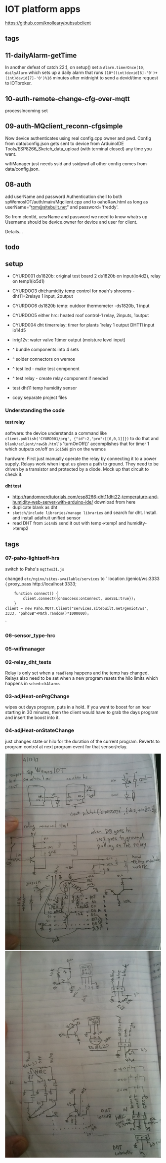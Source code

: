 # IOT platform apps
https://github.com/knolleary/pubsubclient

## tags
## 11-dailyAlarm-getTime
In another defeat of catch 22:), on setup() set a `Alarm.timerOnce(10,  dailyAlarm` which sets up a daily alarm that runs `(10*((int)devid[6]-'0')+(int)devid[7]-'0')%16` minutes after midnight to send a devid/time request to IOTbroker.
## 10-auth-remote-change-cfg-over-mqtt
processIncoming set
## 09-auth-MQclient_reconn-cfgsimple
Now device authenticates using real config.cpp owner and pwd. Config from data/config.json gets sent to device from ArduinoIDE Tools/ESP8266_Sketch_data_upload (with terminal closed) any time you want. 

wifiManager just needs ssid and ssidpwd all other config comes from data/config.json.
## 08-auth
add userName and password Authentication shell to both spWemosIOT/auth/main/Mqclient.cpp and to oahoRaw.html as long as userName="tom@sitebuilt.net" and password='freddy'. 

So from clentId, uesrName and password we need to know whatrs up
Username should be device.owner for device and user for client.

Details...

## todo

## setup
* CYURD001 ds1820b: original test board 2 ds1820b on input(io4d2), relay on temp1(io5d1)
* CYURDOO3 dht:humidity temp control for noah's shrooms -dht11+2relays 1 input, 2output
* CYURDOO6 ds1820b temp: outdoor thermometer -ds1820b, 1 input
* CYURDOO5 either hrc: heated roof control-1 relay, 2inputs, 1output
* CYURD004 dht  timerrelay: timer for plants 1relay 1 output DHT11 input io14d5
* irrig12v: water valve 1timer output (moisture level input)

* ^ bundle components into 4 sets
* ^ solder connectors on wemos
* ^ test led - make test component
* ^ test relay - create relay component if needed
* test dht11 temp humidity sensor
* copy separate project files

### Understanding the code 
#### test relay
software: the device understands a command like 
`client.publish('CYURD001/prg', {"id":2,"pro":[[0,0,1]]})` 
to do that and `blank/aclient/rawSb.html`'s 'turnOnOff()' accomplishes that for timer 1 which outputs on/off on `io15d8` pin on the wemos

hardware: First just manually operate the relay by connecting it to a power supply. Relays work when input us given a path to ground. They need to be driven by a transistor and protected by a diode. Mock up that circuit to check it. 
#### dht test
* http://randomnerdtutorials.com/esp8266-dht11dht22-temperature-and-humidity-web-server-with-arduino-ide/ download from here
* duplicate blank as dht
* `sketch/include libraries/manage libraries` and search for dht. Install. and install adafruit unified sensor
* read DHT from `io14d5` send it out with temp->temp1 and humidity->temp2

## tags
### 07-paho-lightsoff-hrs

switch to Paho's `mqttws31.js`

changed `etc/nginx/sites-available/services` to
`
      location /geniot/ws:3333 {
         proxy_pass http://localhost:3333;

        function connect() {
            client.connect({onSuccess:onConnect, useSSL:true});
        }
    client = new Paho.MQTT.Client("services.sitebuilt.net/geniot/ws", 3333, "pahoSB"+Math.random()*1000000);

`
### 06-sensor_type-hrc
### 05-wifimanager
### 02-relay_dht_tests
Relay is only set when a `readTemp` happens and the temp has changed. Relays also need to be set when a new program resets the hilo limits which happens in `sched:ckAlarms`
### 03-adjHeat-onPrgChange
wipes out days program, puts in a hold. If you want to boost for an hour starting in 30 minutes, then the client would have to grab the days program and insert the boost into it. 
### 04-adjHeat-onStateChange
just changes state or hilo for the duration of the current program. Reverts to program control at next program event for that sensor/relay.

![drawings1](zimg/wemosIOT.jpg)
![drawings2](zimg/wemosIOT2.jpg)

